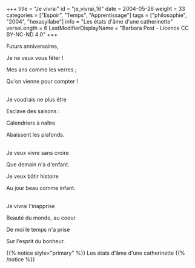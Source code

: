 +++
title = "Je vivrai"
id = "je_vivrai_16"
date = 2004-05-26
weight = 33
categories = ["Espoir", "Temps", "Apprentissage"]
tags = ["philosophie", "2004", "hexasyllabe"]
info = "Les états d'âme d'une catherinette"
verseLength = 6
LastModifierDisplayName = "Barbara Post - Licence CC BY-NC-ND 4.0"
+++

Futurs anniversaires,

Je ne veux vous fêter !

Mes ans comme les verres ;

Qu'on vienne pour compter !

 \
Je voudrais ne plus être

Esclave des saisons :

Calendriers à naître

Abaissent les plafonds.

 \
Je veux vivre sans croire

Que demain n'a d'enfant.

Je veux bâtir histoire

Au jour beau comme infant.

 \
Je vivrai l'inapprise

Beauté du monde, au coeur

De moi le temps n'a prise

Sur l'esprit du bonheur.

{{% notice style="primary" %}}
Les états d'âme d'une catherinette
{{% /notice %}}
